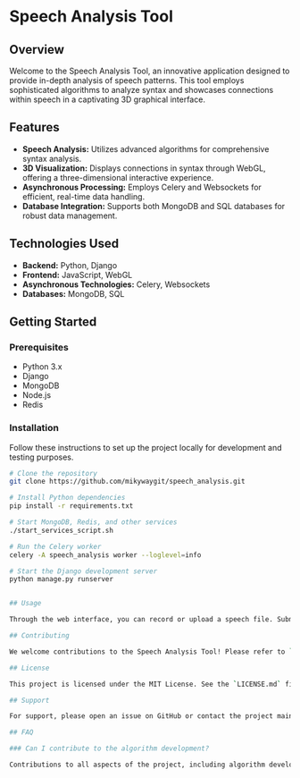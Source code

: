 # Speech Analysis Tool

## Overview
Welcome to the Speech Analysis Tool, an innovative application designed to provide in-depth analysis of speech patterns. This tool employs sophisticated algorithms to analyze syntax and showcases connections within speech in a captivating 3D graphical interface.

## Features
- **Speech Analysis:** Utilizes advanced algorithms for comprehensive syntax analysis.
- **3D Visualization:** Displays connections in syntax through WebGL, offering a three-dimensional interactive experience.
- **Asynchronous Processing:** Employs Celery and Websockets for efficient, real-time data handling.
- **Database Integration:** Supports both MongoDB and SQL databases for robust data management.

## Technologies Used
- **Backend:** Python, Django
- **Frontend:** JavaScript, WebGL
- **Asynchronous Technologies:** Celery, Websockets
- **Databases:** MongoDB, SQL

## Getting Started
### Prerequisites
- Python 3.x
- Django
- MongoDB
- Node.js
- Redis

### Installation
Follow these instructions to set up the project locally for development and testing purposes.

```bash
# Clone the repository
git clone https://github.com/mikywaygit/speech_analysis.git

# Install Python dependencies
pip install -r requirements.txt

# Start MongoDB, Redis, and other services
./start_services_script.sh

# Run the Celery worker
celery -A speech_analysis worker --loglevel=info

# Start the Django development server
python manage.py runserver


## Usage

Through the web interface, you can record or upload a speech file. Submit the file for analysis to see the breakdown of syntax connections. Interact with the 3D graphical representation to explore different syntactic structures.

## Contributing

We welcome contributions to the Speech Analysis Tool! Please refer to `CONTRIBUTING.md` for guidelines on how to contribute to this project, including our code of conduct and the process for submitting pull requests.

## License

This project is licensed under the MIT License. See the `LICENSE.md` file for full details.

## Support

For support, please open an issue on GitHub or contact the project maintainers directly.

## FAQ

### Can I contribute to the algorithm development?

Contributions to all aspects of the project, including algorithm development, are welcome.
